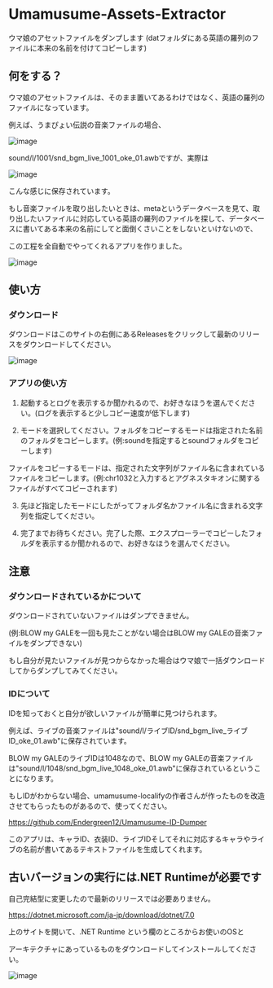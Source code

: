 # Umamusume-Assets-Extractor
ウマ娘のアセットファイルをダンプします (datフォルダにある英語の羅列のファイルに本来の名前を付けてコピーします)

## 何をする？
ウマ娘のアセットファイルは、そのまま置いてあるわけではなく、英語の羅列のファイルになっています。

例えば、うまぴょい伝説の音楽ファイルの場合、

![image](https://user-images.githubusercontent.com/90076182/186933969-5f3a6ca7-61cc-481d-838f-8528789ee180.png)

sound/l/1001/snd_bgm_live_1001_oke_01.awbですが、実際は

![image](https://user-images.githubusercontent.com/90076182/186935145-6c28ef28-6d16-40c3-8bc2-e32ec7bc99a4.png)

こんな感じに保存されています。

もし音楽ファイルを取り出したいときは、metaというデータベースを見て、取り出したいファイルに対応している英語の羅列のファイルを探して、データベースに書いてある本来の名前にしてと面倒くさいことをしないといけないので、

この工程を全自動でやってくれるアプリを作りました。

![image](https://user-images.githubusercontent.com/90076182/186937978-bc7c62ba-1fc0-4f5a-9aa2-bb5e268610ce.png)

## 使い方

### ダウンロード
ダウンロードはこのサイトの右側にあるReleasesをクリックして最新のリリースをダウンロードしてください。

![image](https://user-images.githubusercontent.com/90076182/187061141-98daf275-ddd1-457d-9bba-2bdd649139fc.png)


### アプリの使い方
1. 起動するとログを表示するか聞かれるので、お好きなほうを選んでください。(ログを表示すると少しコピー速度が低下します)

2. モードを選択してください。フォルダをコピーするモードは指定された名前のフォルダをコピーします。(例:soundを指定するとsoundフォルダをコピーします)

ファイルをコピーするモードは、指定された文字列がファイル名に含まれているファイルをコピーします。(例:chr1032と入力するとアグネスタキオンに関するファイルがすべてコピーされます)

3. 先ほど指定したモードにしたがってフォルダ名かファイル名に含まれる文字列を指定してください。

4. 完了までお待ちください。完了した際、エクスプローラーでコピーしたフォルダを表示するか聞かれるので、お好きなほうを選んでください。

## 注意
### ダウンロードされているかについて
ダウンロードされていないファイルはダンプできません。

(例:BLOW my GALEを一回も見たことがない場合はBLOW my GALEの音楽ファイルをダンプできない)

もし自分が見たいファイルが見つからなかった場合はウマ娘で一括ダウンロードしてからダンプしてみてください。


### IDについて
IDを知っておくと自分が欲しいファイルが簡単に見つけられます。

例えば、ライブの音楽ファイルは"sound/l/ライブID/snd_bgm_live_ライブID_oke_01.awb"に保存されています。

BLOW my GALEのライブIDは1048なので、BLOW my GALEの音楽ファイルは"sound/l/1048/snd_bgm_live_1048_oke_01.awb"に保存されているということになります。

もしIDがわからない場合、umamusume-localifyの作者さんが作ったものを改造させてもらったものがあるので、使ってください。

https://github.com/Endergreen12/Umamusume-ID-Dumper

このアプリは、キャラID、衣装ID、ライブIDそしてそれに対応するキャラやライブの名前が書いてあるテキストファイルを生成してくれます。

## 古いバージョンの実行には.NET Runtimeが必要です
自己完結型に変更したので最新のリリースでは必要ありません。

https://dotnet.microsoft.com/ja-jp/download/dotnet/7.0

上のサイトを開いて、.NET Runtime という欄のところからお使いのOSと

アーキテクチャにあっているものをダウンロードしてインストールしてください。

![image](https://user-images.githubusercontent.com/90076182/229263290-757a40f5-65cb-4140-84d8-0b13a2c8e448.png)